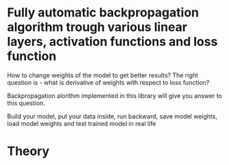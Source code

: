 # Fully automatic backpropagation algorithm trough various linear layers, activation functions and loss function

How to change weights of the model to get better results? The right question is - what is derivative of weights with respect to loss function?<br/>

Backpropagation alorithm implemented in this library will give you answer to this question. <br/>

Build your model, put your data inside, run backward, save model weights, load model weights and test trained model in real life<br/>


# Theory
